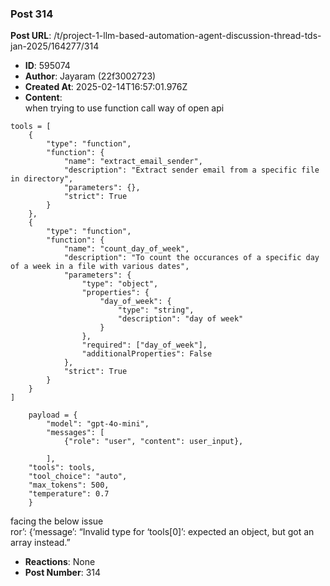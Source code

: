 ### Post 314
**Post URL**: /t/project-1-llm-based-automation-agent-discussion-thread-tds-jan-2025/164277/314
- **ID**: 595074
- **Author**: Jayaram (22f3002723)
- **Created At**: 2025-02-14T16:57:01.976Z
- **Content**:  
  when trying to use function call way of open api
<pre><code class="lang-auto">tools = [
    {
        "type": "function",
        "function": {
            "name": "extract_email_sender",
            "description": "Extract sender email from a specific file in directory",
            "parameters": {},
            "strict": True
        }
    },
    {
        "type": "function",
        "function": {
            "name": "count_day_of_week",
            "description": "To count the occurances of a specific day of a week in a file with various dates",
            "parameters": {
                "type": "object",
                "properties": {
                    "day_of_week": {
                        "type": "string",
                        "description": "day of week"
                    }
                },
                "required": ["day_of_week"],
                "additionalProperties": False
            },
            "strict": True
        }
    }
]
</code></pre>
<pre><code class="lang-auto">    payload = {
        "model": "gpt-4o-mini",
        "messages": [
            {"role": "user", "content": user_input},
                
        ],      
	"tools": tools,
    "tool_choice": "auto",
    "max_tokens": 500,
    "temperature": 0.7
    }
</code></pre>
facing the below issue<br>
ror’: {‘message’: “Invalid type for ‘tools[0]’: expected an object, but got an array instead.”
- **Reactions**: None
- **Post Number**: 314

